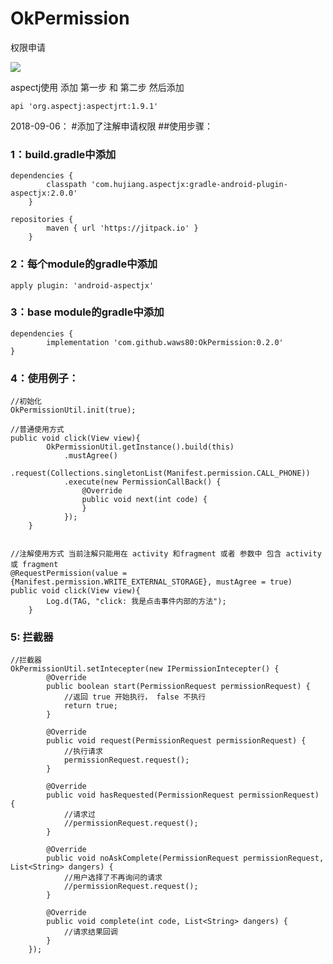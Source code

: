 # OkPermission
权限申请

[![](https://jitpack.io/v/waws80/OkPermission.svg)](https://jitpack.io/#waws80/OkPermission)


aspectj使用 添加 第一步 和 第二步 然后添加

	api 'org.aspectj:aspectjrt:1.9.1'

2018-09-06：
#添加了注解申请权限
##使用步骤：
### 1：build.gradle中添加

	dependencies {
        	classpath 'com.hujiang.aspectjx:gradle-android-plugin-aspectjx:2.0.0'
    	}
	
	repositories {
        	maven { url 'https://jitpack.io' }
    	}
    
### 2：每个module的gradle中添加

	apply plugin: 'android-aspectjx'
	
### 3：base module的gradle中添加

	dependencies {
	        implementation 'com.github.waws80:OkPermission:0.2.0'
	}
	
### 4：使用例子：
	//初始化
	OkPermissionUtil.init(true);
	
	//普通使用方式
	public void click(View view){
        	OkPermissionUtil.getInstance().build(this)
                .mustAgree()
                .request(Collections.singletonList(Manifest.permission.CALL_PHONE))
                .execute(new PermissionCallBack() {
                    @Override
                    public void next(int code) {
                    }
                });
    	}
	
	
	//注解使用方式 当前注解只能用在 activity 和fragment 或者 参数中 包含 activity 或 fragment
	@RequestPermission(value = {Manifest.permission.WRITE_EXTERNAL_STORAGE}, mustAgree = true)
   	public void click(View view){
        	Log.d(TAG, "click: 我是点击事件内部的方法");
    	}
	
### 5: 拦截器	
	//拦截器
	OkPermissionUtil.setIntecepter(new IPermissionIntecepter() {
            @Override
            public boolean start(PermissionRequest permissionRequest) {
                //返回 true 开始执行， false 不执行
                return true;
            }

            @Override
            public void request(PermissionRequest permissionRequest) {
                //执行请求
                permissionRequest.request();
            }

            @Override
            public void hasRequested(PermissionRequest permissionRequest) {
                //请求过
                //permissionRequest.request();
            }

            @Override
            public void noAskComplete(PermissionRequest permissionRequest, List<String> dangers) {
                //用户选择了不再询问的请求
                //permissionRequest.request();
            }

            @Override
            public void complete(int code, List<String> dangers) {
                //请求结果回调
            }
        });
	
	
